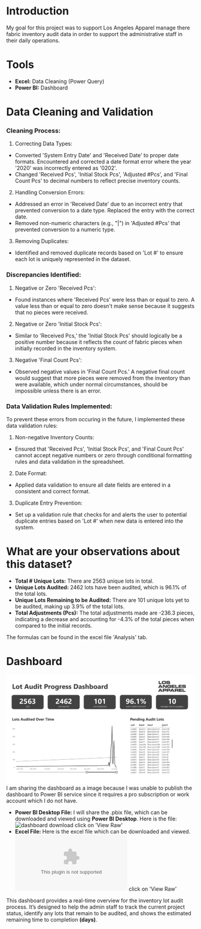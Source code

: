 # Introduction
My goal for this project was to support Los Angeles Apparel manage there fabric inventory audit data in order to support the administrative staff in their daily operations.
# Tools
- **Excel:** Data Cleaning (Power Query)
- **Power BI:** Dashboard
# Data Cleaning and Validation
### Cleaning Process:
1. Correcting Data Types:
- Converted 'System Entry Date' and 'Received Date' to proper date formats. Encountered and corrected a date format error where the year '2020' was incorrectly entered as '0202'.
- Changed 'Received Pcs', 'Initial Stock Pcs', 'Adjusted #Pcs', and 'Final Count Pcs' to decimal numbers to reflect precise inventory counts.
2. Handling Conversion Errors:
- Addressed an error in 'Received Date' due to an incorrect entry that prevented conversion to a date type. Replaced the entry with the correct date.
- Removed non-numeric characters (e.g., "|") in 'Adjusted #Pcs' that prevented conversion to a numeric type.
3. Removing Duplicates:
- Identified and removed duplicate records based on 'Lot #' to ensure each lot is uniquely represented in the dataset.
### Discrepancies Identified:
1. Negative or Zero 'Received Pcs':
- Found instances where 'Received Pcs' were less than or equal to zero. A value less than or equal to zero doesn't make sense because it suggests that no pieces were received.
2. Negative or Zero 'Initial Stock Pcs':
- Similar to 'Received Pcs,' the 'Initial Stock Pcs' should logically be a positive number because it reflects the count of fabric pieces when initially recorded in the inventory system.
3. Negative 'Final Count Pcs':
- Observed negative values in 'Final Count Pcs.' A negative final count would suggest that more pieces were removed from the inventory than were available, which under normal circumstances, should be impossible unless there is an error.
### Data Validation Rules Implemented:
To prevent these errors from occuring in the future, I implemented these data validation rules:
1. Non-negative Inventory Counts:
- Ensured that 'Received Pcs', 'Initial Stock Pcs', and 'Final Count Pcs' cannot accept negative numbers or zero through conditional formatting rules and data validation in the spreadsheet.
2. Date Format:
- Applied data validation to ensure all date fields are entered in a consistent and correct format.
3. Duplicate Entry Prevention:
- Set up a validation rule that checks for and alerts the user to potential duplicate entries based on 'Lot #' when new data is entered into the system.
# What are your observations about this dataset?
- **Total # Unique Lots:** There are 2563 unique lots in total.
- **Unique Lots Audited:** 2462 lots have been audited, which is 96.1% of the total lots.
- **Unique Lots Remaining to be Audited:** There are 101 unique lots yet to be audited, making up 3.9% of the total lots.
- **Total Adjustments (Pcs):** The total adjustments made are -236.3 pieces, indicating a decrease and accounting for -4.3% of the total pieces when compared to the initial records.
  
The formulas can be found in the excel file 'Analysis' tab.
# Dashboard
![Dashboard](los_angeles_apparel_dashboard_image.png)
I am sharing the dashboard as a image because I was unable to publish the dashboard to Power BI service since it requires a pro subscription or work account which I do not have.
- **Power BI Desktop File:** I will share the .pbix file, which can be downloaded and viewed using **Power BI Desktop**. Here is the file: ![dashboard download](los_angeles_apparel_dashboard.pbix) click on 'View Raw'
- **Excel File:** Here is the excel file which can be downloaded and viewed. ![excel download](los_angeles_apparel_data.xlsx) click on 'View Raw'

This dashboard provides a real-time overview for the inventory lot audit process. It’s designed to help the admin staff to track the current project status, identify any lots that remain to be audited, and shows the estimated remaining time to completion **(days)**.
